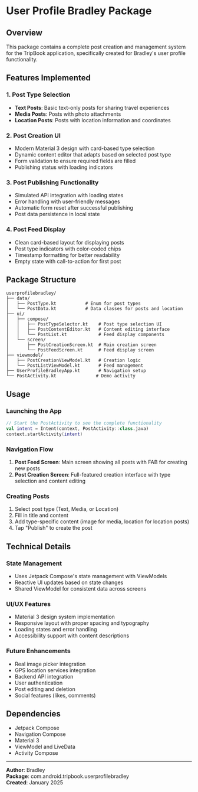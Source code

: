 # User Profile Bradley Package

## Overview

This package contains a complete post creation and management system for the TripBook application,
specifically created for Bradley's user profile functionality.

## Features Implemented

### 1. Post Type Selection

- **Text Posts**: Basic text-only posts for sharing travel experiences
- **Media Posts**: Posts with photo attachments
- **Location Posts**: Posts with location information and coordinates

### 2. Post Creation UI

- Modern Material 3 design with card-based type selection
- Dynamic content editor that adapts based on selected post type
- Form validation to ensure required fields are filled
- Publishing status with loading indicators

### 3. Post Publishing Functionality

- Simulated API integration with loading states
- Error handling with user-friendly messages
- Automatic form reset after successful publishing
- Post data persistence in local state

### 4. Post Feed Display

- Clean card-based layout for displaying posts
- Post type indicators with color-coded chips
- Timestamp formatting for better readability
- Empty state with call-to-action for first post

## Package Structure

```
userprofilebradley/
├── data/
│   ├── PostType.kt           # Enum for post types
│   └── PostData.kt           # Data classes for posts and location
├── ui/
│   ├── compose/
│   │   ├── PostTypeSelector.kt    # Post type selection UI
│   │   ├── PostContentEditor.kt   # Content editing interface
│   │   └── PostList.kt            # Feed display components
│   └── screen/
│       ├── PostCreationScreen.kt  # Main creation screen
│       └── PostFeedScreen.kt      # Feed display screen
├── viewmodel/
│   ├── PostCreationViewModel.kt   # Creation logic
│   └── PostListViewModel.kt       # Feed management
├── UserProfileBradleyApp.kt       # Navigation setup
└── PostActivity.kt               # Demo activity
```

## Usage

### Launching the App

```kotlin
// Start the PostActivity to see the complete functionality
val intent = Intent(context, PostActivity::class.java)
context.startActivity(intent)
```

### Navigation Flow

1. **Post Feed Screen**: Main screen showing all posts with FAB for creating new posts
2. **Post Creation Screen**: Full-featured creation interface with type selection and content
   editing

### Creating Posts

1. Select post type (Text, Media, or Location)
2. Fill in title and content
3. Add type-specific content (image for media, location for location posts)
4. Tap "Publish" to create the post

## Technical Details

### State Management

- Uses Jetpack Compose's state management with ViewModels
- Reactive UI updates based on state changes
- Shared ViewModel for consistent data across screens

### UI/UX Features

- Material 3 design system implementation
- Responsive layout with proper spacing and typography
- Loading states and error handling
- Accessibility support with content descriptions

### Future Enhancements

- Real image picker integration
- GPS location services integration
- Backend API integration
- User authentication
- Post editing and deletion
- Social features (likes, comments)

## Dependencies

- Jetpack Compose
- Navigation Compose
- Material 3
- ViewModel and LiveData
- Activity Compose

---
**Author**: Bradley  
**Package**: com.android.tripbook.userprofilebradley  
**Created**: January 2025